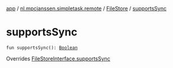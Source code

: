 [app](../../index.md) / [nl.mpcjanssen.simpletask.remote](../index.md) / [FileStore](index.md) / [supportsSync](.)

# supportsSync

`fun supportsSync(): `[`Boolean`](https://kotlinlang.org/api/latest/jvm/stdlib/kotlin/-boolean/index.html)

Overrides [FileStoreInterface.supportsSync](../-file-store-interface/supports-sync.md)

